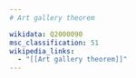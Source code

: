 ```yaml
---
# Art gallery theorem

wikidata: Q2000090
msc_classification: 51
wikipedia_links:
  - "[[Art gallery theorem]]"
---
```

